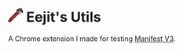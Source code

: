 # <img src="https://raw.githubusercontent.com/Eejit43/eejits-utils/main/dist/icon.png" alt="Eejit's Utils Logo (Wrench)" width="30"/> Eejit's Utils

A Chrome extension I made for testing [Manifest V3](https://developer.chrome.com/docs/extensions/mv3/intro).
